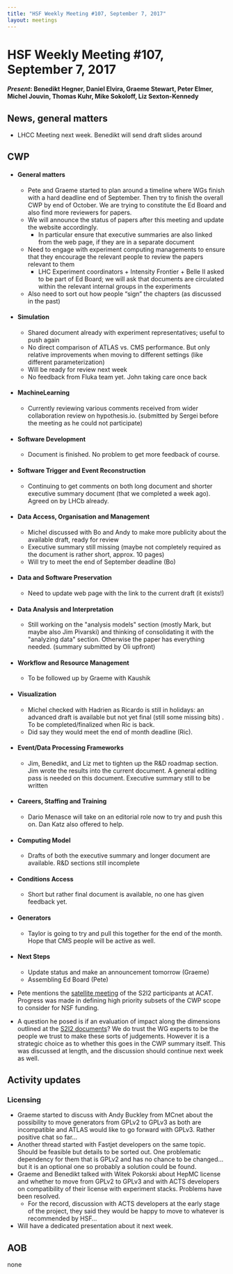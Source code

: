 ```yaml
---
title: "HSF Weekly Meeting #107, September 7, 2017"
layout: meetings
---
```


# HSF Weekly Meeting #107, September 7, 2017

#### *Present*: Benedikt Hegner, Daniel Elvira, Graeme Stewart, Peter Elmer, Michel Jouvin, Thomas Kuhr, Mike Sokoloff, Liz Sexton-Kennedy


## News, general matters

  * LHCC Meeting next week. Benedikt will send draft slides around

## CWP

-   #### General matters
    - Pete and Graeme started to plan around a timeline where WGs finish with a hard deadline end of September. Then try to finish the overall CWP by end of October. We are trying to constitute the Ed Board and also find more reviewers for papers.
    - We will announce the status of papers after this meeting and update the website accordingly.
        - In particular ensure that executive summaries are also linked from the web page, if they are in a separate document
    - Need to engage with experiment computing managements to ensure that they encourage the relevant people to review the papers relevant to them
        - LHC Experiment coordinators + Intensity Frontier + Belle II asked to be part of Ed Board; we will ask that documents are circulated within the relevant internal groups in the experiments
    - Also need to sort out how people “sign” the chapters (as discussed in the past)

-   #### Simulation
    - Shared document already with experiment representatives; useful to push again
    - No direct comparison of ATLAS vs. CMS performance. But only relative improvements when moving to different settings (like different parameterization)
    - Will be ready for review next week
    - No feedback from Fluka team yet. John taking care once back

-   #### MachineLearning

    -   Currently reviewing various comments received from wider collaboration review on hypothesis.io. (submitted by Sergei before the meeting as he could not participate)

-   #### Software Development

    -   Document is finished. No problem to get more feedback of course.

-   #### Software Trigger and Event Reconstruction

    -  Continuing to get comments on both long document and shorter executive summary document (that we completed a week ago). Agreed on by LHCb already.

-   #### Data Access, Organisation and Management

    -   Michel discussed with Bo and Andy to make more publicity about the available draft, ready for review
    - Executive summary still missing (maybe not completely required as the document is rather short, approx. 10 pages)
    - Will try to meet the end of September deadline (Bo)


-   #### Data and Software Preservation

    -   Need to update web page with the link to the current draft (it exists!)

-   #### Data Analysis and Interpretation

    -   Still working on the "analysis models" section (mostly Mark, but maybe also Jim Pivarski) and thinking of consolidating it with the "analyzing data" section. Otherwise the paper has everything needed. (summary submitted by Oli upfront)


-   #### Workflow and Resource Management

    -   To be followed up by Graeme with Kaushik

-   #### Visualization

    -   Michel checked with Hadrien as Ricardo is still in holidays: an advanced draft is available but not yet final (still some missing bits) . To be completed/finalized when Ric is back.
    - Did say they would meet the end of month deadline (Ric).


-   #### Event/Data Processing Frameworks

    -   Jim, Benedikt, and Liz met to tighten up the R&D roadmap section.  Jim wrote the results into the current document.  A general editing pass is needed on this document. Executive summary still to be written

-   #### Careers, Staffing and Training

    -   Dario Menasce will take on an editorial role now to try and push this on. Dan Katz also offered to help.

-   #### Computing Model

    -  Drafts of both the executive summary and longer document are available. R&D sections still incomplete


-   #### Conditions Access

    -   Short but rather final document is available, no one has given feedback yet.

-   #### Generators
    - Taylor is going to try and pull this together for the end of the month. Hope that CMS people will be active as well.


-   #### Next Steps

    -  Update status and make an announcement tomorrow (Graeme)
    - Assembling Ed Board (Pete)

- Pete mentions the [satellite meeting](https://indico.cern.ch/event/640290/overview) of the S2I2 participants at ACAT.  Progress was made in defining high priority subsets of the CWP scope to consider for NSF funding. 
- A question he posed is if an evaluation of impact along the dimensions outlined at the [S2I2 documents](https://docs.google.com/document/d/1eIS7pCyrq6Bn7ycfE1bXRiWh7X8ylWb-eWTrmoR-6ww/edit)?  We do trust the WG experts to be the people we trust to make these sorts of judgements.  However it is a strategic choice as to whether this goes in the CWP summary itself.  This was discussed at length, and the discussion should continue next week as well.


## Activity updates

### Licensing
- Graeme started to discuss with Andy Buckley from MCnet about the possibility to move generators from GPLv2 to GPLv3 as both are incompatible and ATLAS would like to go forward with GPLv3. Rather positive chat so far…
- Another thread started with Fastjet developers on the same topic. Should be feasible but details to be sorted out. One problematic dependency for them that is GPLv2 and has no chance to be changed… but it is an optional one so probably a solution could be found.
- Graeme and Benedikt talked with Witek Pokorski about HepMC license and whether to move from GPLv2 to GPLv3 and with ACTS developers on compatibility of their license with experiment stacks. Problems have been resolved.
    - For the record, discussion with ACTS developers at the early stage of the project, they said they would be happy to move to whatever is recommended by HSF…
- Will have a dedicated presentation about it next week.


## AOB
none